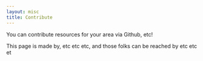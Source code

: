 ```yaml
---
layout: misc
title: Contribute
---
```


You can contribute resources for your area via Github, etc!

This page is made by, etc etc etc, and those folks can be reached by etc etc et
